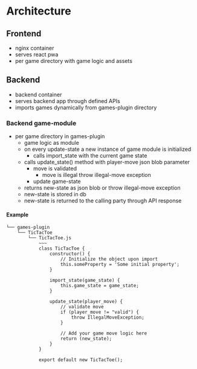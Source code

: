 # Architecture

## Frontend

- nginx container
- serves react pwa
- per game directory with game logic and assets

## Backend

- backend container
- serves backend app through defined APIs
- imports games dynamically from games-plugin directory

### Backend game-module

- per game directory in games-plugin
  - game logic as module
  - on every update-state a new instance of game module is initialized
    - calls import_state with the current game state
  - calls update_state() method with player-move json blob parameter
    - move is validated
      - move is illegal throw illegal-move exception
    - update game-state
  - returns new-state as json blob or throw illegal-move exception
  - new-state is stored in db
  - new-state is returned to the calling party through API response

#### Example

```
└── games-plugin
    └── TicTacToe
        └── TicTacToe.js
            ~~~
            class TicTacToe {
                constructor() {
                    // Initialize the object upon import
                    this.someProperty = 'Some initial property';
                }

                import_state(game_state) {
                    this.game_state = game_state;
                }

                update_state(player_move) {
                    // validate move
                    if (player_move != "valid") {
                        throw IllegalMoveException;
                    }

                    // Add your game move logic here
                    return (new_state);
                }
            }

            export default new TicTacToe();
```
